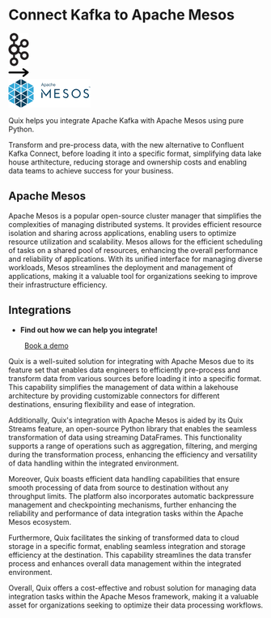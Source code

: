 # Connect Kafka to Apache Mesos

<div class="connect-images cards blog-grid-card" markdown>
<div>
<img src="../images/kafka_logo.png" width="40px" />
</div>
<div>
<img src="../images/arrow.svg" width="40px" />
</div>
<div>
<img src="./images/apache-mesos_1.jpg" />
</div>
</div>

Quix helps you integrate Apache Kafka with Apache Mesos using pure Python.

Transform and pre-process data, with the new alternative to Confluent Kafka Connect, before loading it into a specific format, simplifying data lake house arthitecture, reducing storage and ownership costs and enabling data teams to achieve success for your business.

## Apache Mesos

Apache Mesos is a popular open-source cluster manager that simplifies the complexities of managing distributed systems. It provides efficient resource isolation and sharing across applications, enabling users to optimize resource utilization and scalability. Mesos allows for the efficient scheduling of tasks on a shared pool of resources, enhancing the overall performance and reliability of applications. With its unified interface for managing diverse workloads, Mesos streamlines the deployment and management of applications, making it a valuable tool for organizations seeking to improve their infrastructure efficiency.

## Integrations

<div class="grid cards" markdown>

- __Find out how we can help you integrate!__

    <a class="md-button md-button--primary" href="https://share.hsforms.com/1iW0TmZzKQMChk0lxd_tGiw4yjw2?__hstc=175542013.2303933fbd746c0ac86d9ccbe9bc9100.1728383268831.1729603416735.1729620918855.31&__hssc=175542013.1.1729620918855&__hsfp=2132701734" target="_blank" style="margin:.5rem;">Book a demo</a>

</div>


Quix is a well-suited solution for integrating with Apache Mesos due to its feature set that enables data engineers to efficiently pre-process and transform data from various sources before loading it into a specific format. This capability simplifies the management of data within a lakehouse architecture by providing customizable connectors for different destinations, ensuring flexibility and ease of integration.

Additionally, Quix's integration with Apache Mesos is aided by its Quix Streams feature, an open-source Python library that enables the seamless transformation of data using streaming DataFrames. This functionality supports a range of operations such as aggregation, filtering, and merging during the transformation process, enhancing the efficiency and versatility of data handling within the integrated environment.

Moreover, Quix boasts efficient data handling capabilities that ensure smooth processing of data from source to destination without any throughput limits. The platform also incorporates automatic backpressure management and checkpointing mechanisms, further enhancing the reliability and performance of data integration tasks within the Apache Mesos ecosystem.

Furthermore, Quix facilitates the sinking of transformed data to cloud storage in a specific format, enabling seamless integration and storage efficiency at the destination. This capability streamlines the data transfer process and enhances overall data management within the integrated environment.

Overall, Quix offers a cost-effective and robust solution for managing data integration tasks within the Apache Mesos framework, making it a valuable asset for organizations seeking to optimize their data processing workflows.

